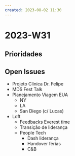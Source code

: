 ```yaml
---
created: 2023-08-02 11:30
---
```


# 2023-W31

## Prioridades


## Open Issues
- Projeto Clínica Dr. Felipe
- MDS Fest Talk
- Planejamento Viagem EUA
	- NY
	- LA
	- San Diego (c/ Lucas)
- Loft
	- Feedbacks Everest time
	- Transição de liderança
	- People Tech
		- Dash liderança
		- Handover férias
		- C&B